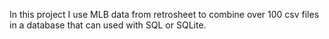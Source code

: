 In this project I use MLB data from retrosheet to combine over 100 csv files in a database that can used with SQL or SQLite.
